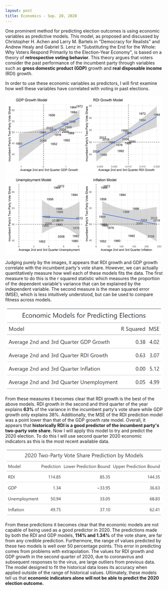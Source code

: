 ```yaml
---
layout: post
title: Economics - Sep. 20, 2020
---
```


One prominent method for predicting election outcomes is using economic
variables as predictive models. This model, as proposed and discussed by
Christopher H. Achen and Larry M. Bartels in "Democracy for Realists" and Andrew
Healy and Gabriel S. Lenz in "Substituting the End for the Whole: Why Voters
Respond Primarily to the Election-Year Economy", is based on a theory of
**retrospective voting behavior**. This theory argues that voters consider the past
performance of the incumbent party through variables such as **gross domestic
product (GDP)** growth and **real disposable income** (RDI) growth.

In order to use these economic variables as predictors, I will first examine how
well these variables have correlated with voting in past elections.

![picture](../images/patchwork_1.png)
![picture](../images/patchwork_2.png)

Judging purely by the images, it appears that RDI growth and GDP
growth correlate with the incumbent party's vote share. However, we can
actually quantitatively measure how well each of these models fits the data. The
first measure to do this is the r squared statistic which measures the
proportion of the dependent variable's variance that can be explained by the
independent variable. The second measure is the mean squared error (MSE), which is
less intuitively understood, but can be used to compare fitness across models.

![picture](../images/model_gt.png)

From these measures it becomes clear that RDI growth is the best of the above
models. RDI growth in the second and third quarter of the year explains **63%** of
the variance in the incumbent party's vote share while GDP growth only explains
38%. Additionally, the MSE of the RDI prediction model was a point lower than
that of the GDP growth rate model. Overall, it appears that **historically RDI is
a good predictor of the incumbent party's two-party vote share.** Now I will apply
this model to try and predict the 2020 election. To do this I will use second quarter 2020 economic indicators as this is the most recent available data. 

![picture](../images/econ_model_predict_gt.png)

From these predictions it becomes clear that the economic models are not capable
of being used as a good predictor in 2020. The predictions made by both the RDI
and GDP models, **114% and 1.34%** of the vote share, are far from any credible
prediction. Furthermore, the range of values predicted by these two models is
well over 50 percentage points. This error in predicting comes from problems
with extrapolation. The values for RDI growth and GDP growth in the second
quarter of 2020, due to coronavirus and subsequent responses to the virus, are
large outliers from previous data. The model designed to fit the historical data
loses its accuracy when applied outside of the range of historical values.
Ultimately, these models tell us that **economic indicators alone will not be able to predict the 2020 election outcome.**